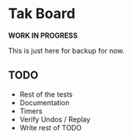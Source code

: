 # Tak Board

**WORK IN PROGRESS**

This is just here for backup for now.

## TODO

* Rest of the tests
* Documentation
* Timers
* Verify Undos / Replay
* Write rest of TODO
